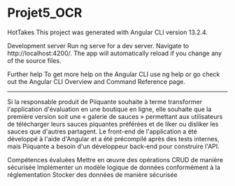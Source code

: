 # Projet5_OCR

HotTakes
This project was generated with Angular CLI version 13.2.4.

Development server
Run ng serve for a dev server. Navigate to http://localhost:4200/. The app will automatically reload if you change any of the source files.

Further help
To get more help on the Angular CLI use ng help or go check out the Angular CLI Overview and Command Reference page.

___________________________________________________________________________________________________________________________________________________
Si la responsable produit de Piiquante souhaite à terme transformer l'application d'évaluation en une boutique en ligne,
elle souhaite que la première version soit une « galerie de sauces » permettant aux utilisateurs de télécharger leurs sauces 
piquantes préférées et de liker ou disliker les sauces que d'autres partagent. Le front-end de l'application a été développé 
à l'aide d'Angular et a été précompilé après des tests internes, mais Piiquante a besoin d'un développeur back-end pour construire l'API.


Compétences évaluées
Mettre en œuvre des opérations CRUD de manière sécurisée
Implémenter un modèle logique de données conformément à la réglementation
Stocker des données de manière sécurisée
